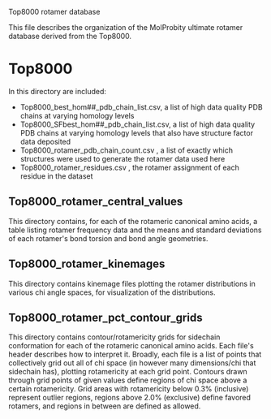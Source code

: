 Top8000 rotamer database

This file describes the organization of the MolProbity ultimate rotamer database derived from the Top8000.

# Top8000

In this directory are included:

* Top8000_best_hom##_pdb_chain_list.csv, a list of high data quality PDB chains at varying homology levels
* Top8000_SFbest_hom##_pdb_chain_list.csv, a list of high data quality PDB chains at varying homology levels that also have structure factor data deposited
* Top8000_rotamer_pdb_chain_count.csv , a list of exactly which structures were used to generate the rotamer data used here
* Top8000_rotamer_residues.csv , the rotamer assignment of each residue in the dataset

## Top8000_rotamer_central_values
This directory contains, for each of the rotameric canonical amino acids, a table listing rotamer frequency data and the means and standard deviations of each rotamer's bond torsion and bond angle geometries.

## Top8000_rotamer_kinemages
This directory contains kinemage files plotting the rotamer distributions in various chi angle spaces, for visualization of the distributions.  

## Top8000_rotamer_pct_contour_grids
This directory contains contour/rotamericity grids for sidechain conformation for each of the rotameric canonical amino acids.  Each file's header describes how to interpret it.  Broadly, each file is a list of points that collectively grid out all of chi space (in however many dimensions/chi that sidechain has), plotting rotamericity at each grid point.  Contours drawn through grid points of given values define regions of chi space above a certain rotamericity.  Grid areas with rotamericity below 0.3% (inclusive) represent outlier regions, regions above 2.0% (exclusive) define favored rotamers, and regions in between are defined as allowed.